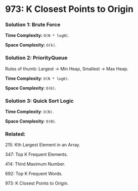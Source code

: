 # 973: K Closest Points to Origin

### Solution 1: Brute Force
**Time Complexity:** `O(N * logN)`.

**Space Complexity:** `O(k)`.

### Solution 2: PriorityQueue
Rules of thumb: Largest -> Min Heap, Smallest -> Max Heap.

**Time Complexity**: `O(N * logK)`.

**Space Complexity**: `O(K)`.

### Solution 3: Quick Sort Logic
**Time Complexity**: `O(N)`.

**Space Complexity**: `O(N)`.

### Related:
215: Kth Largest Element in an Array.

347: Top K Frequent Elements.

414: Third Maximum Number.

692: Top K Frequent Words.

973: K Closest Points to Origin.
